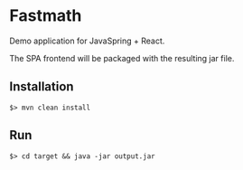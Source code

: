# Fastmath

Demo application for JavaSpring + React.

The SPA frontend will be packaged with the resulting jar file.

## Installation

`$> mvn clean install`

## Run

`$> cd target && java -jar output.jar`
